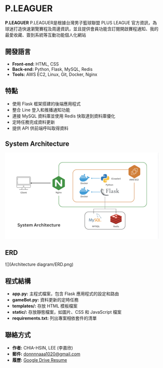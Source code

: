 # P.LEAGUER

**P.LEAGUER** P.LEAGUER是根據台灣男子籃球聯盟 PLUS LEAGUE 官方資訊，為球迷打造快速瀏覽賽程及周邊資訊，並且提供會員功能含訂閱開啟賽程通知、我的最愛收藏、簽到系統等互動功能個人化網站

## 開發語言

- **Front-end:** HTML, CSS
- **Back-end:** Python, Flask, MySQL, Redis
- **Tools:** AWS EC2, Linux, Git, Docker, Nginx

## 特點

- 使用 Flask 框架搭建的後端應用程式
- 整合 Line 登入和推播通知功能
- 連接 MySQL 資料庫並使用 Redis 快取達到資料庫優化
- 定時任務完成資料更新
- 提供 API 供前端呼叫取得資料

## System Architecture 

![](https://github.com/Leega1020/p.leaguer/blob/main/Architecture_diagram/System_architecture.png)

## ERD 

![](Architecture diagram/ERD.png)

## 程式結構

- **app.py:** 主程式檔案，包含 Flask 應用程式的設定和路由
- **gameBot.py:** 資料更新的定時任務
- **templates/:** 存放 HTML 模板檔案
- **static/:** 存放靜態檔案，如圖片、CSS 和 JavaScript 檔案
- **requirements.txt:** 列出專案相依套件的清單

## 聯絡方式

- **作者:** CHIA-HSIN, LEE (李嘉欣)
- **郵件:** donnnnaaa1020@gmail.com
- **履歷:** [Google Drive Resume](https://drive.google.com/drive/u/0/folders/1Ng5i-rrHscPjuw5N2tLLQg059NtJ9nA4)

